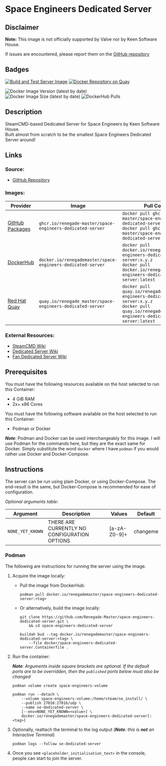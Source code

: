 # Space Engineers Dedicated Server

## Disclaimer

**Note:** This image is not officially supported by Valve nor by Keen Software
House.

If issues are encountered, please report them on
the [GitHub repository](https://github.com/Renegade-Master/space-engineers-dedicated-server/issues/new/choose)

## Badges

[![Build and Test Server Image](https://github.com/Renegade-Master/space-engineers-dedicated-server/actions/workflows/docker-build.yml/badge.svg?branch=main)](https://github.com/Renegade-Master/space-engineers-dedicated-server/actions/workflows/docker-build.yml)
[![Docker Repository on Quay](https://quay.io/repository/renegade_master/space-engineers-dedicated-server/status "Docker Repository on Quay")](https://quay.io/repository/renegade_master/space-engineers-dedicated-server)

![Docker Image Version (latest by date)](https://img.shields.io/docker/v/renegademaster/space-engineers-dedicated-server?label=Latest%20Version)
![Docker Image Size (latest by date)](https://img.shields.io/docker/image-size/renegademaster/space-engineers-dedicated-server?label=Image%20Size)
![DockerHub Pulls](https://img.shields.io/docker/pulls/renegademaster/space-engineers-dedicated-server?label=DockerHub%20Pull%20Count)

## Description

SteamCMD-based Dedicated Server for Space Engineers by Keen Software House.  
Built almost from scratch to be the smallest Space Engineers Dedicated Server
around!

## Links

### Source:

- [GitHub Repository](https://github.com/Renegade-Master/space-engineers-dedicated-server)

### Images:

| Provider                                                                                                                               | Image                                                       | Pull Command                                                                                                                                                     |
|----------------------------------------------------------------------------------------------------------------------------------------|-------------------------------------------------------------|------------------------------------------------------------------------------------------------------------------------------------------------------------------|
| [GitHub Packages](https://github.com/Renegade-Master/space-engineers-dedicated-server/pkgs/container/space-engineers-dedicated-server) | `ghcr.io/renegade-master/space-engineers-dedicated-server`  | `docker pull ghcr.io/renegade-master/space-engineers-dedicated-server:x.y.z`<br/>`docker pull ghcr.io/renegade-master/space-engineers-dedicated-server:latest`   |
| [DockerHub](https://hub.docker.com/r/renegademaster/space-engineers-dedicated-server)                                                  | `docker.io/renegademaster/space-engineers-dedicated-server` | `docker pull docker.io/renegademaster/space-engineers-dedicated-server:x.y.z`<br/>`docker pull docker.io/renegademaster/space-engineers-dedicated-server:latest` |
| [Red Hat Quay](https://quay.io/repository/renegade_master/space-engineers-dedicated-server)                                            | `quay.io/renegade_master/space-engineers-dedicated-server`  | `docker pull quay.io/renegade_master/space-engineers-dedicated-server:x.y.z`<br/>`docker pull quay.io/renegade_master/space-engineers-dedicated-server:latest`   |

### External Resources:

- [SteamCMD Wiki](https://developer.valvesoftware.com/wiki/SteamCMD)
- [Dedicated Server Wiki](https://www.spaceengineersgame.com/dedicated-servers/)
- [Fan Dedicated Server Wiki](https://spaceengineers.fandom.com/wiki/Setting_up_a_Space_Engineers_Dedicated_Server)

## Prerequisites

You must have the following resources available on the host selected to run this
Container:

* 4 GiB RAM
* 2x+ x86 Cores

You must have the following software available on the host selected to run this
Container:

* Podman or Docker

**_Note_**: Podman and Docker can be used interchangeably for this image. I will
use Podman for the commands here, but they are the exact same for Docker. Simply
substitute the word `docker` where I have `podman` if you would rather use
Docker and Docker-Compose.

## Instructions

The server can be run using plain Docker, or using Docker-Compose. The
end-result is the same, but Docker-Compose is recommended for ease of
configuration.

_Optional arguments table_:

| Argument         | Description                                  | Values       | Default  |
|------------------|----------------------------------------------|--------------|----------|
| `NONE_YET_KNOWN` | THERE ARE CURRENTLY NO CONFIGURATION OPTIONS | [a-zA-Z0-9]+ | changeme |

### Podman

The following are instructions for running the server using the image.

1. Acquire the image locally:

    - Pull the image from DockerHub:

      ```shell
      podman pull docker.io/renegademaster/space-engineers-dedicated-server:<tag>
      ```

    - Or alternatively, build the image locally:

       ```shell
       git clone https://github.com/Renegade-Master/space-engineers-dedicated-server.git \
           && cd space-engineers-dedicated-server

       buildah bud --tag docker.io/renegademaster/space-engineers-dedicated-server:<tag> \
           --file docker/space-engineers-dedicated-server.Containerfile .
       ```

2. Run the container:

   ***Note**: Arguments inside square brackets are optional. If the default
   ports are to be overridden, then the
   `published` ports below must also be changed*

   ```shell
   podman volume create space-engineers-volume

   podman run --detach \
       --volume space-engineers-volume:/home/steam/se_install/ \
       --publish 27016:27016/udp \
       --name se-dedicated-server \
       [--env=NONE_YET_KNOWN=<value>] \
       docker.io/renegademaster/space-engineers-dedicated-server[:<tag>]
   ```

3. Optionally, reattach the terminal to the log output (***Note**: this
   is **not**
   an Interactive Terminal*)

   ```shell
   podman logs --follow se-dedicated-server
   ```

4. Once you see `<placeholder_initialisation_text>` in the console, people can
   start to join the server.
